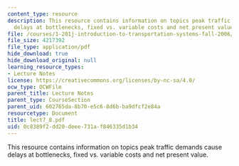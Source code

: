```yaml
---
content_type: resource
description: This resource contains information on topics peak traffic demands cause
  delays at bottlenecks, fixed vs. variable costs and net present value.
file: /courses/1-201j-introduction-to-transportation-systems-fall-2006/0c8389f2dd20deee731af846335d1b34_lect7_8.pdf
file_size: 4217392
file_type: application/pdf
hide_download: true
hide_download_original: null
learning_resource_types:
- Lecture Notes
license: https://creativecommons.org/licenses/by-nc-sa/4.0/
ocw_type: OCWFile
parent_title: Lecture Notes
parent_type: CourseSection
parent_uid: 602765da-8b70-e5c6-8d6b-ba9dfcf2e84a
resourcetype: Document
title: lect7_8.pdf
uid: 0c8389f2-dd20-deee-731a-f846335d1b34
---
```

This resource contains information on topics peak traffic demands cause delays at bottlenecks, fixed vs. variable costs and net present value.